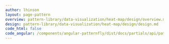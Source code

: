 ```yaml
---
author: lhinson
layout: page-pattern
overview: pattern-library/data-visualization/heat-map/design/overview.md
design: pattern-library/data-visualization/heat-map/design/design.md
code_html: false
code_angular: /components/angular-patternfly/dist/docs/partials/api/patternfly.charts.directive.pfHeatMap.html
---
```

